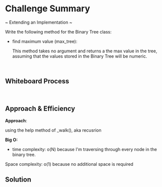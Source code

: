 # Challenge Summary

~ Extending an Implementation ~


Write the following method for the Binary Tree class: 

- find maximum value (max_tree):
    
    This method takes no argument and returns a the max value in the tree, assuming that the values stored in the Binary Tree will be numeric.


<br>

## Whiteboard Process
<!-- Embedded whiteboard image -->

<br>

## Approach & Efficiency

**Approach**:


using the help method of _walk(), aka recusrion

**Big O:**

- time complexity: o(N) because I'm traversing through every node in the binary tree.

Space complexity: o(1) because no additional space is required

## Solution
<!-- Show how to run your code, and examples of it in action -->